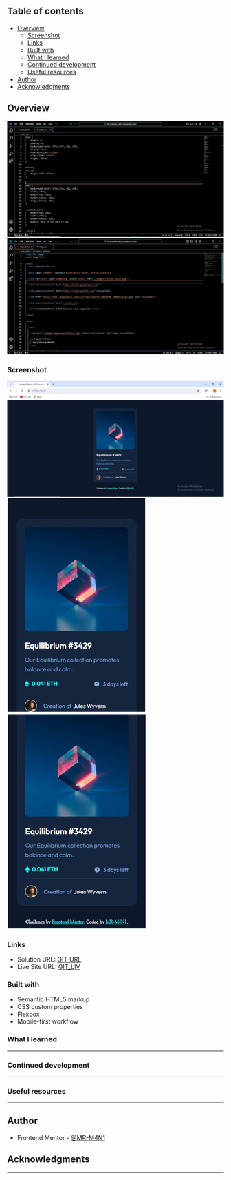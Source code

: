 ## Table of contents

- [Overview](#overview)
  - [Screenshot](#screenshot)
  - [Links](#links)
  - [Built with](#built-with)
  - [What I learned](#what-i-learned)
  - [Continued development](#continued-development)
  - [Useful resources](#useful-resources)
- [Author](#author)
- [Acknowledgments](#acknowledgments)


## Overview

![](./images/CSS_overview.JPG)
![](./images/HTML_overview.JPG)

### Screenshot

![](./images/screeanshot_1.JPG)
![](./images/screeanshot_2.JPG)
![](./images/screeanshot_3.JPG)

### Links

- Solution URL: [GIT_URL](https://github.com/MR-M4N1/nft_preview)
- Live Site URL: [GIT_LIV](https://mr-m4n1.github.io/nft_preview/)


### Built with

- Semantic HTML5 markup
- CSS custom properties
- Flexbox
- Mobile-first workflow

### What I learned

------------------------------------

### Continued development

-----------------------------------

### Useful resources

-----------------------------------

## Author

- Frontend Mentor - [@MR-M4N1](https://www.frontendmentor.io/profile/MR-M4N1)

## Acknowledgments

------------------------------------
